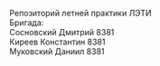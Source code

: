 Репозиторий летней практики ЛЭТИ<br>
Бригада:<br>
Сосновский Дмитрий 8381<br>
Киреев Константин 8381<br>
Муковский Даниил 8381<br>
